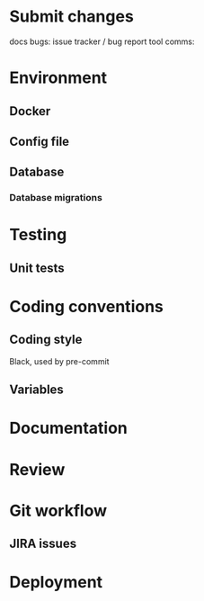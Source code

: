 # Submit changes
docs
bugs: issue tracker / bug report tool
comms: 
# Environment

## Docker

## Config file

## Database

### Database migrations

# Testing

## Unit tests


# Coding conventions
## Coding style
Black, used by pre-commit

## Variables

## 

# Documentation

# Review

# Git workflow

## JIRA issues


# Deployment

